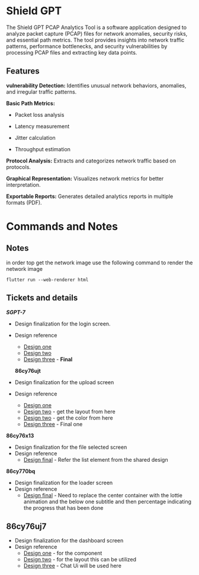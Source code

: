 # Shield GPT

The Shield GPT PCAP Analytics Tool is a software application designed to analyze packet capture (PCAP) files for network anomalies, security risks, and essential path metrics. The tool provides insights into network traffic patterns, performance bottlenecks, and security vulnerabilities by processing PCAP files and extracting key data points.

## Features

**vulnerability Detection:**
Identifies unusual network behaviors, anomalies, and irregular traffic patterns.

**Basic Path Metrics:**

- Packet loss analysis

- Latency measurement

- Jitter calculation

- Throughput estimation

**Protocol Analysis:**
Extracts and categorizes network traffic based on protocols.

**Graphical Representation:**
Visualizes network metrics for better interpretation.

**Exportable Reports:**
Generates detailed analytics reports in multiple formats (PDF).

# Commands and Notes

## Notes

in order top get the network image use the following command to render the network image

`flutter run --web-renderer html`

## Tickets and details

_**SGPT-7**_

- Design finalization for the login screen.
- Design reference

  - [Design one](https://dribbble.com/shots/12069840-Hotspot-System-Login-Page)
  - [Design two](https://dribbble.com/shots/5059058-The-Glyph-Login-Form)
  - [Design three](https://dribbble.com/shots/17682332-Creative-Login-Form-Design) - **Final**

  **86cy76ujt**

- Design finalization for the upload screen
- Design reference
  - [Design one](https://dribbble.com/shots/24883726-Remake-My-Logo-AI-App)
  - [Design two](https://dribbble.com/shots/24958489-Daily-Sketch-22-File-Upload) - get the layout from here
  - [Design two](https://dribbble.com/shots/15832392-File-Upload-DailyUI-031) - get the color from here
  - [Design three](https://dribbble.com/shots/3379704-File-Upload-Ui-Design) - Final one

**86cy76x13**

- Design finalization for the file selected screen
- Design reference
  - [Design final](https://dribbble.com/shots/15832392-File-Upload-DailyUI-031) - Refer the list element from the shared design

**86cy770bq**

- Design finalization for the loader screen
- Design reference
  - [Design final](https://dribbble.com/shots/15832392-File-Upload-DailyUI-031) - Need to replace the center container with the lottie animation and the below one subtitle and then percentage indicating the progress that has been done

## **86cy76uj7**

- Design finalization for the dashboard screen
- Design reference
  - [Design one](https://dribbble.com/shots/23633037-Cryptocurrency-Dashboard-Investment-NFT-Blockchain) - for the component
  - [Design two](https://dribbble.com/shots/25701810-Finance-AI-Dashboard-UI-Website-Design) - for the layout this can be utilized
  - [Design three](https://dribbble.com/shots/25034110-Apiko-AI-AI-Chat-Assistant-for-Documents-Exploration) - Chat Ui will be used here
